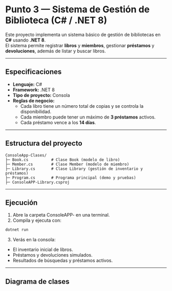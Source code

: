 # Punto 3 — Sistema de Gestión de Biblioteca (C# / .NET 8)

Este proyecto implementa un sistema básico de gestión de bibliotecas en **C#** usando **.NET 8**.  
El sistema permite registrar **libros** y **miembros**, gestionar **préstamos** y **devoluciones**, además de listar y buscar libros.

---

## Especificaciones
- **Lenguaje:** C#  
- **Framework:** .NET 8  
- **Tipo de proyecto:** Consola  
- **Reglas de negocio:**  
  - Cada libro tiene un número total de copias y se controla la disponibilidad.  
  - Cada miembro puede tener un máximo de **3 préstamos** activos.  
  - Cada préstamo vence a los **14 días**.  

---

## Estructura del proyecto

```text
ConsoleApp-Clases/
├─ Book.cs          # Clase Book (modelo de libro)
├─ Member.cs        # Clase Member (modelo de miembro)
├─ Library.cs       # Clase Library (gestión de inventario y préstamos)
├─ Program.cs       # Programa principal (demo y pruebas)
├─ ConsoleAPP-Library.csproj
```

---

## Ejecución

1. Abre la carpeta ConsoleAPP- en una terminal.
2. Compila y ejecuta con:

```bash
dotnet run
```
3. Verás en la consola:
- El inventario inicial de libros.
- Préstamos y devoluciones simulados.
- Resultados de búsquedas y préstamos activos.

---

## Diagrama de clases

